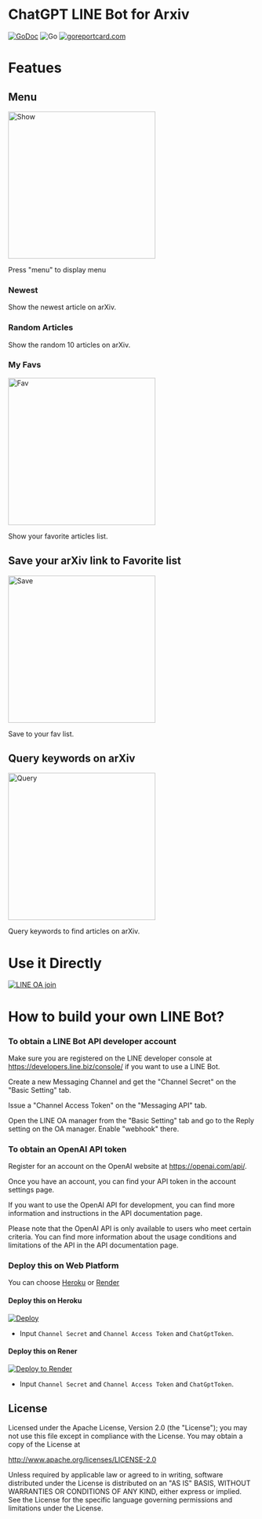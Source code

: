 ChatGPT LINE Bot for Arxiv
==============

[![GoDoc](https://godoc.org/github.com/kkdai/linebot-arxiv.svg?status.svg)](https://godoc.org/github.com/kkdai/linebot-arxiv)  ![Go](https://github.com/kkdai/linebot-arxiv/workflows/Go/badge.svg) [![goreportcard.com](https://goreportcard.com/badge/github.com/kkdai/linebot-arxiv)](https://goreportcard.com/report/github.com/kkdai/LineBotTemplate)

Featues
=============

## Menu

<img src="./img/1-menu.jpg" alt="Show" title="Display Menu" width="300" />

Press "menu" to display menu

### Newest

Show the newest article on arXiv.

### Random Articles

Show the random 10 articles on arXiv.

### My Favs

<img src="./img/2-fav.jpg" alt="Fav" title="Show your favorite articles list " width="300" />

Show your favorite articles list.

## Save your arXiv link to Favorite list

<img src="./img/3-save.jpg" alt="Save" title="Save to your fav list" width="300" />

Save to your fav list.

## Query keywords on arXiv

<img src="./img/4-query.jpg" alt="Query" title="query" width="300" />

Query keywords to find articles on arXiv.

Use it Directly
=============

<a href="https://lin.ee/F9mSXsK">
<img src="./img/qr-code.png" alt="LINE OA join" />
</a>

How to build your own LINE Bot?
=============

### To obtain a LINE Bot API developer account

Make sure you are registered on the LINE developer console at <https://developers.line.biz/console/> if you want to use a LINE Bot.

Create a new Messaging Channel and get the "Channel Secret" on the "Basic Setting" tab.

Issue a "Channel Access Token" on the "Messaging API" tab.

Open the LINE OA manager from the "Basic Setting" tab and go to the Reply setting on the OA manager. Enable "webhook" there.

### To obtain an OpenAI API token

Register for an account on the OpenAI website at <https://openai.com/api/>.

Once you have an account, you can find your API token in the account settings page.

If you want to use the OpenAI API for development, you can find more information and instructions in the API documentation page.

Please note that the OpenAI API is only available to users who meet certain criteria. You can find more information about the usage conditions and limitations of the API in the API documentation page.

### Deploy this on Web Platform

You can choose [Heroku](https://www.heroku.com/) or [Render](http://render.com/)

#### Deploy this on Heroku

[![Deploy](https://www.herokucdn.com/deploy/button.svg)](https://heroku.com/deploy)

- Input `Channel Secret` and `Channel Access Token` and `ChatGptToken`.

#### Deploy this on Rener

[![Deploy to Render](http://render.com/images/deploy-to-render-button.svg)](https://render.com/deploy)

- Input `Channel Secret` and `Channel Access Token` and `ChatGptToken`.

License
---------------

Licensed under the Apache License, Version 2.0 (the "License");
you may not use this file except in compliance with the License.
You may obtain a copy of the License at

<http://www.apache.org/licenses/LICENSE-2.0>

Unless required by applicable law or agreed to in writing, software
distributed under the License is distributed on an "AS IS" BASIS,
WITHOUT WARRANTIES OR CONDITIONS OF ANY KIND, either express or implied.
See the License for the specific language governing permissions and
limitations under the License.
